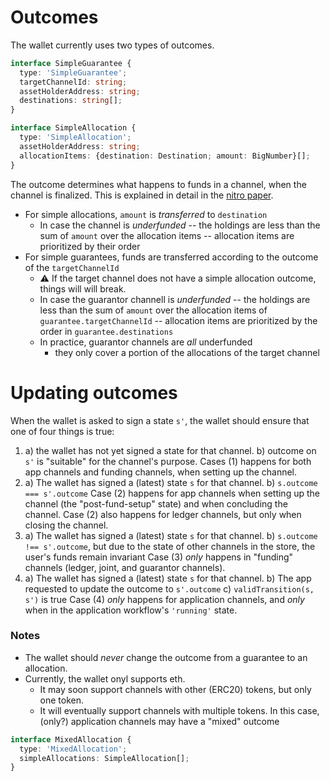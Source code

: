 # Outcomes

The wallet currently uses two types of outcomes.

```typescript
interface SimpleGuarantee {
  type: 'SimpleGuarantee';
  targetChannelId: string;
  assetHolderAddress: string;
  destinations: string[];
}

interface SimpleAllocation {
  type: 'SimpleAllocation';
  assetHolderAddress: string;
  allocationItems: {destination: Destination; amount: BigNumber}[];
}
```

The outcome determines what happens to funds in a channel, when the channel is finalized.
This is explained in detail in the [nitro paper](https://magmo.com/nitro-protocol.pdf).

- For simple allocations, `amount` is _transferred_ to `destination`
  - In case the channel is _underfunded_ -- the holdings are less than the sum of `amount` over the allocation items -- allocation items are prioritized by their order
- For simple guarantees, funds are transferred according to the outcome of the `targetChannelId`
  - :warning: If the target channel does not have a simple allocation outcome, things will will break.
  - In case the guarantor channell is _underfunded_ -- the holdings are less than the sum of `amount` over the allocation items of `guarantee.targetChannelId` -- allocation items are prioritized by the order in `guarantee.destinations`
  - In practice, guarantor channels are _all_ underfunded
    - they only cover a portion of the allocations of the target channel

# Updating outcomes

When the wallet is asked to sign a state `s'`, the wallet should ensure that one of four things is true:

1. a) the wallet has not yet signed a state for that channel.
   b) outcome on `s'` is "suitable" for the channel's purpose.
   Cases (1) happens for both app channels and funding channels, when setting up the channel.
2. a) The wallet has signed a (latest) state `s` for that channel.
   b) `s.outcome === s'.outcome`
   Case (2) happens for app channels when setting up the channel (the "post-fund-setup" state) and when concluding the channel.
   Case (2) also happens for ledger channels, but only when closing the channel.
3. a) The wallet has signed a (latest) state `s` for that channel.
   b) `s.outcome !== s'.outcome`, but due to the state of other channels in the store, the user's funds remain invariant
   Case (3) _only_ happens in "funding" channels (ledger, joint, and guarantor channels).
4. a) The wallet has signed a (latest) state `s` for that channel.
   b) The app requested to update the outcome to `s'.outcome`
   c) `validTransition(s, s')` is true
   Case (4) _only_ happens for application channels, and _only_ when in the application workflow's `'running'` state.

### Notes

- The wallet should _never_ change the outcome from a guarantee to an allocation.
- Currently, the wallet onyl supports eth.
  - It may soon support channels with other (ERC20) tokens, but only one token.
  - It will eventually support channels with multiple tokens. In this case, (only?) application channels may have a "mixed" outcome

```typescript
interface MixedAllocation {
  type: 'MixedAllocation';
  simpleAllocations: SimpleAllocation[];
}
```
